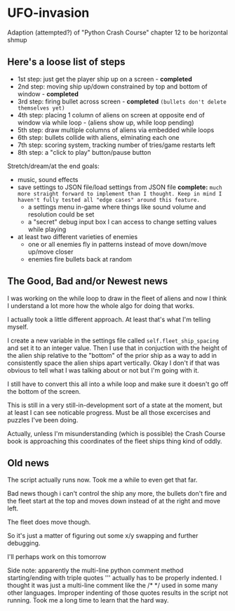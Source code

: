 # UFO-invasion
Adaption (attempted?) of "Python Crash Course" chapter 12 to be horizontal shmup

## Here's a loose list of steps 
 - 1st step: just get the player ship up on a screen - **completed**
 - 2nd step: moving ship up/down constrained by top and bottom of window - **completed**
 - 3rd step: firing bullet across screen - **completed** ```(bullets don't delete themselves yet)```
 - 4th step: placing 1 column of aliens on screen at opposite end of window via while loop - (aliens show up, while loop pending)
 - 5th step: draw multiple columns of aliens via embedded while loops
 - 6th step: bullets collide with aliens, elminating each one
 - 7th step: scoring system, tracking number of tries/game restarts left
 - 8th step: a "click to play" button/pause button

Stretch/dream/at the end goals:
- music, sound effects
- save settings to JSON file/load settings from JSON file
 **complete:** ```much more straight forward to implement than I thought. Keep in mind I haven't fully tested all "edge cases" around this feature.```
  - a settings menu in-game where things like sound volume and resolution could be set
  - a "secret" debug input box I can access to change setting values while playing
- at least two different varieties of enemies
  - one or all enemies fly in patterns instead of move down/move up/move closer
  - enemies fire bullets back at random

## The Good, Bad and/or Newest news

I was working on the while loop to draw in the fleet of aliens and now I think I understand
a lot more how the whole algo for doing that works.

I actually took a little different approach. At least that's what I'm telling myself.

I create a new variable in the settings file called ```self.fleet_ship_spacing``` and set it to an integer value. Then I use that in conjuction with the height of the alien ship relative to the "bottom" of the prior ship as a way to add in consistently space the alien ships apart vertically. Okay I don't if that was obvious to tell what I was talking about or not but I'm going with it.

I still have to convert this all into a while loop and make sure it doesn't go off the bottom of the screen.

This is still in a very still-in-development sort of a state at the moment, but at least I can see noticable progress. Must be all those excercises and puzzles I've been doing.

Actually, unless I'm misunderstanding (which is possible) the Crash Course book is approaching this coordinates of the fleet ships thing kind of oddly.


## Old news
The script actually runs now. Took me a while to even get that far.

Bad news though i can't control the ship any more, the bullets don't fire and the fleet start at the top and moves down instead of at the right and move left. 

The fleet does move though.

So it's just a matter of figuring out some x/y swapping and further debugging.

I'll perhaps work on this tomorrow

Side note: apparently the multi-line python comment method starting/ending with triple quotes 
'''
actually has to be properly indented.
I thought it was just a multi-line comment like the
/* */ 
used in some many other languages. 
Improper indenting of those quotes results in the script not running. Took me a long time to learn that the hard way.